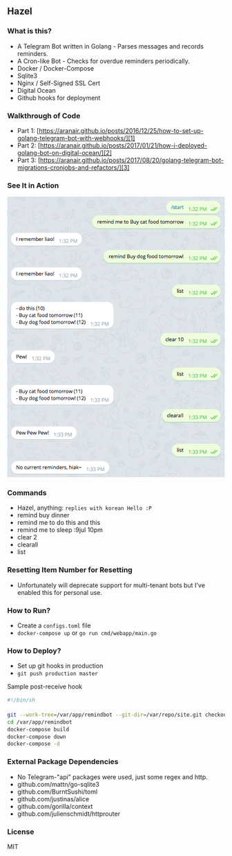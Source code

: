 Hazel
------

### What is this?

- A Telegram Bot written in Golang - Parses messages and records reminders.
- A Cron-like Bot - Checks for overdue reminders periodically.
- Docker / Docker-Compose
- Sqlite3
- Nginx / Self-Signed SSL Cert
- Digital Ocean
- Github hooks for deployment

### Walkthrough of Code

- Part 1: [https://aranair.github.io/posts/2016/12/25/how-to-set-up-golang-telegram-bot-with-webhooks/][1]
- Part 2: [https://aranair.github.io/posts/2017/01/21/how-i-deployed-golang-bot-on-digital-ocean/][2]
- Part 3: [https://aranair.github.io/posts/2017/08/20/golang-telegram-bot-migrations-cronjobs-and-refactors/][3]

### See It in Action

![Commands!](https://github.com/aranair/remindbot/blob/master/commands.png?raw=true "Commands")

### Commands

- Hazel, anything: `replies with korean Hello :P`
- remind buy dinner
- remind me to do this and this
- remind me to sleep :9jul 10pm
- clear 2
- clearall
- list

### Resetting Item Number for Resetting

- Unfortunately will deprecate support for multi-tenant bots but I've enabled this for personal use.

### How to Run?

- Create a `configs.toml` file
- `docker-compose up` or `go run cmd/webapp/main.go`

### How to Deploy?

- Set up git hooks in production
- `git push production master`

Sample post-receive hook

```bash
#!/bin/sh

git --work-tree=/var/app/remindbot --git-dir=/var/repo/site.git checkout -f
cd /var/app/remindbot
docker-compose build
docker-compose down
docker-compose -d
```

### External Package Dependencies

- No Telegram-"api" packages were used, just some regex and http.
- github.com/mattn/go-sqlite3
- github.com/BurntSushi/toml
- github.com/justinas/alice
- github.com/gorilla/context
- github.com/julienschmidt/httprouter

### License

MIT

[1]: https://aranair.github.io/posts/2016/12/25/how-to-set-up-golang-telegram-bot-with-webhooks/
[2]: https://aranair.github.io/posts/2017/01/21/how-i-deployed-golang-bot-on-digital-ocean/
[3]: https://aranair.github.io/posts/2017/08/20/golang-telegram-bot-migrations-cronjobs-and-refactors/
